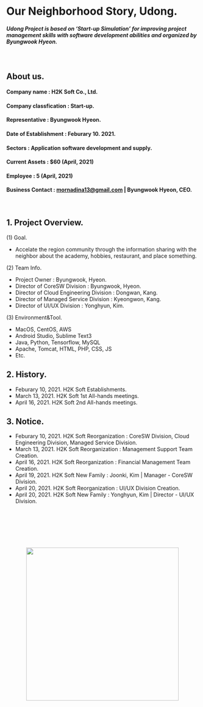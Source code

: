 # Our Neighborhood Story, Udong.
##### Udong Project is based on ‘Start-up Simulation’ for improving project management skills with software development abilities and organized by Byungwook Hyeon.
<br>

## About us.
#### Company name : H2K Soft Co., Ltd.
#### Company classfication : Start-up.
#### Representative : Byungwook Hyeon.
#### Date of Establishment : Feburary 10. 2021.
#### Sectors : Application software development and supply.
#### Current Assets : $60 (April, 2021)
#### Employee : 5 (April, 2021)
#### Business Contact : mornadina13@gmail.com | Byungwook Hyeon, CEO.
<br>

## 1. Project Overview.
(1) Goal.
- Accelate the region community through the information sharing with the neighbor about the academy, hobbies, restaurant, and place something.

(2) Team Info.
- Project Owner : Byungwook, Hyeon.
- Director of CoreSW Division : Byungwook, Hyeon.
- Director of Cloud Engineering Division : Dongwan, Kang.
- Director of Managed Service Division : Kyeongwon, Kang.
- Director of UI/UX Division : Yonghyun, Kim.

(3) Environment&Tool.
- MacOS, CentOS, AWS
- Android Studio, Sublime Text3
- Java, Python, Tensorflow, MySQL
- Apache, Tomcat, HTML, PHP, CSS, JS
- Etc.

## 2. History.
- Feburary 10, 2021. H2K Soft Establishments.
- March 13, 2021. H2K Soft 1st All-hands meetings.
- April 16, 2021. H2K Soft 2nd All-hands meetings.

## 3. Notice.
- Feburary 10, 2021. H2K Soft Reorganization : CoreSW Division, Cloud Engineering Division, Managed Service Division.
- March 13, 2021. H2K Soft Reorganization : Management Support Team Creation.
- April 16, 2021. H2K Soft Reorganization : Financial Management Team Creation.
- April 19, 2021. H2K Soft New Family : Joonki, Kim | Manager - CoreSW Division.
- April 20, 2021. H2K Soft Reorganization : UI/UX Division Creation.
- April 20, 2021. H2K Soft New Family : Yonghyun, Kim | Director - UI/UX Division.


<br><br><br><br><br>
<p align="center"><img src="https://github.com/mornadina13/Udong/blob/main/CI/CI.png" witdh="700" height="400" /></p>
